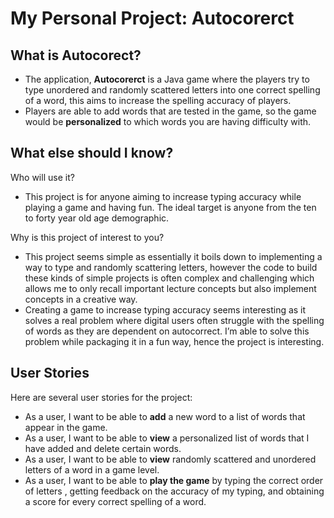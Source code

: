 # My Personal Project: Autocorerct

## What is Autocorect?

- The application, **Autocorerct** is a Java game where the players try to type unordered and randomly scattered letters into one correct spelling of a word, this aims to increase the spelling accuracy of players.
- Players are able to add words that are tested in the game, so the game would be **personalized** to which words you are having difficulty with.

## What else should I know?
Who will use it?
- This project is for anyone aiming to increase typing accuracy while playing a game and having fun. The ideal target is anyone from the ten to forty year old age demographic.


Why is this project of interest to you?
- This project seems simple as essentially it boils down to implementing a way to type and randomly scattering letters, however the code to build these kinds of simple projects is often complex and challenging which allows me to only recall important lecture concepts but also implement concepts in a creative way.
- Creating a game to increase typing accuracy seems interesting as it solves a real problem where digital users often struggle with the spelling of words as they are dependent on autocorrect. I’m able to solve this problem while packaging it in a fun way, hence the project is interesting. 

## User Stories
Here are several user stories for the project:
- As a user, I want to be able to **add** a new word to a list of words that appear in the game. 
- As a user, I want to be able to **view** a personalized list of words that I have added and delete certain words.
- As a user, I want to be able to **view** randomly scattered and unordered letters of a word in a game level. 
- As a user, I want to be able to **play the game** by typing the correct order of letters , getting feedback on the accuracy of my typing, and obtaining a score for every correct spelling of a word.

